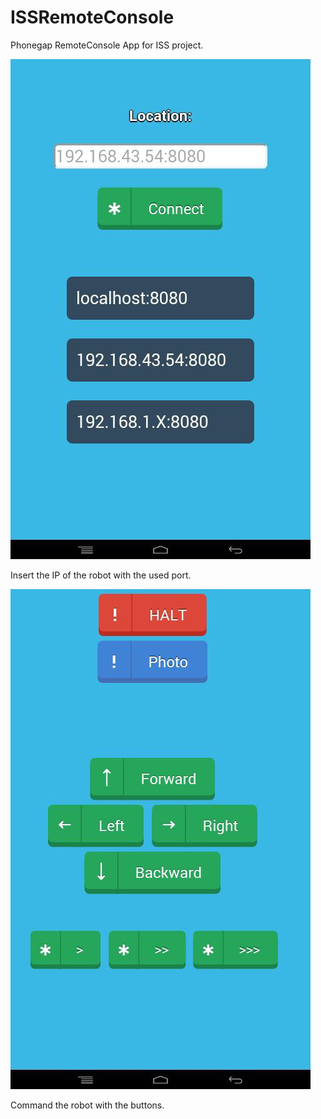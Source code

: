# ISSRemoteConsole
Phonegap RemoteConsole App for ISS project.

![alt tag](https://github.com/edoz90/ISSRemoteConsole/blob/master/screenshots/index.jpg)

Insert the IP of the robot with the used port.

![alt tag](https://github.com/edoz90/ISSRemoteConsole/blob/master/screenshots/cmd.jpg)

Command the robot with the buttons.

